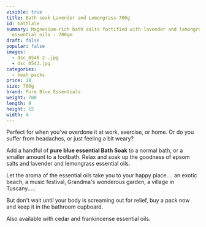 ```yaml
---
visible: true
title: Bath soak Lavender and Lemongrass 700g
id: bathlale
summary: Magnesium-rich bath salts fortified with lavender and lemongrass
  essential oils - 700gm
draft: false
popular: false
images:
  - dsc_0548-2-.jpg
  - dsc_0543.jpg
categories:
  - heat-packs
price: 18
size: 700g
brand: Pure Blue Essentials
weight: 700
length: 9
height: 15
width: 4
---
```

Perfect for when you've overdone it at work, exercise, or home. Or do you suffer from headaches, or just feeling a bit weary?  

Add a handful of **pure blue essential Bath Soak** to a normal bath, or a smaller amount to a footbath.  Relax and soak up the goodness of epsom salts and lavender and lemongrass essential oils.  

Let the aroma of the essential oils take you to your happy place.... an exotic beach, a music festival, Grandma's wonderous garden, a village in Tuscany..... 

But don't wait until your body is screaming out for relief, buy a pack now and keep it in the bathroom cupboard.

Also available with cedar and frankincense essential oils.